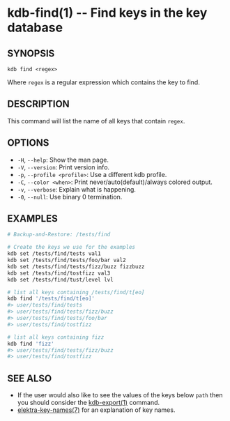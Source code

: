 kdb-find(1) -- Find keys in the key database
================================

## SYNOPSIS

`kdb find <regex>`

Where `regex` is a regular expression which contains the key to find.

## DESCRIPTION

This command will list the name of all keys that contain `regex`.

## OPTIONS

- `-H`, `--help`:
  Show the man page.
- `-V`, `--version`:
  Print version info.
- `-p`, `--profile <profile>`:
  Use a different kdb profile.
- `-C`, `--color <when>`:
  Print never/auto(default)/always colored output.
- `-v`, `--verbose`:
  Explain what is happening.
- `-0`, `--null`:
  Use binary 0 termination.

## EXAMPLES

```sh
# Backup-and-Restore: /tests/find

# Create the keys we use for the examples
kdb set /tests/find/tests val1
kdb set /tests/find/tests/foo/bar val2
kdb set /tests/find/tests/fizz/buzz fizzbuzz
kdb set /tests/find/tostfizz val3
kdb set /tests/find/tust/level lvl

# list all keys containing /tests/find/t[eo]
kdb find '/tests/find/t[eo]'
#> user/tests/find/tests
#> user/tests/find/tests/fizz/buzz
#> user/tests/find/tests/foo/bar
#> user/tests/find/tostfizz

# list all keys containing fizz
kdb find 'fizz'
#> user/tests/find/tests/fizz/buzz
#> user/tests/find/tostfizz
```

## SEE ALSO

- If the user would also like to see the values of the keys below `path` then you should
consider the [kdb-export(1)](kdb-export.md) command.
- [elektra-key-names(7)](elektra-key-names.md) for an explanation of key names.
